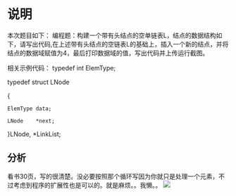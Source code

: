 说明
====
本次题目如下：
编程题：构建一个带有头结点的空单链表L，结点的数据结构如下，请写出代码,在上述带有头结点的空链表L的基础上，插入一个新的结点，并将结点的数据域赋值为4，最后打印数据域的值，写出代码并上传运行截图。

相关示例代码：
typedef int ElemType;


typedef struct LNode

{

    ElemType data;

    LNode    *next;

}LNode, *LinkList;



分析
------
看书30页，写的很清楚。没必要按照那个循环写因为你就只是处理一个元素，不过考虑到程序的扩展性也是可以的。就是麻烦。。我懒。。
![](https://img3.runjiapp.com/duoteimg/dtnew_techup_img/202207/20220704161558_45403.gif)


